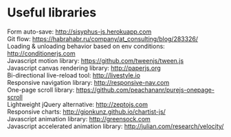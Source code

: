 # Useful libraries
Form auto-save: http://sisyphus-js.herokuapp.com  
Git flow: https://habrahabr.ru/company/at_consulting/blog/283326/  
Loading & unloading behavior based on env conditions: http://conditionerjs.com  
Javascript motion library: https://github.com/tweenjs/tween.js  
Javascript canvas rendering library: http://paperjs.org  
Bi-directional live-reload tool: http://livestyle.io  
Responsive navigation library: http://responsive-nav.com  
One-page scroll library: https://github.com/peachananr/purejs-onepage-scroll  
Lightweight jQuery alternative: http://zeptojs.com  
Responsive charts: http://gionkunz.github.io/chartist-js/  
Javascript animation library: http://greensock.com  
Javascript accelerated animation library: http://julian.com/research/velocity/  

